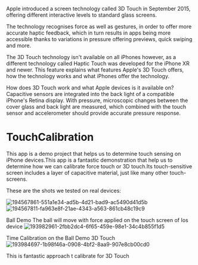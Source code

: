 Apple introduced a screen technology called 3D Touch in September 2015, offering different interactive levels to standard glass screens.

The technology recognises force as well as gestures, in order to offer more accurate haptic feedback, which in turn results in apps being more accessible thanks to variations in pressure offering previews, quick swiping and more.

The 3D Touch technology isn't available on all iPhones however, as a different technology called Haptic Touch was developed for the iPhone XR and newer. This feature explains what features Apple's 3D Touch offers, how the technology works and what iPhones offer the technology.


How does 3D Touch work and what Apple devices is it available on?
Capacitive sensors are integrated into the back light of a compatible iPhone's Retina display. With pressure, microscopic changes between the cover glass and back light are measured, which combined with the touch sensor and accelerometer should provide accurate pressure response.




# TouchCalibration
This app is a demo project that helps us to determine touch sensing on iPhone devices.This app is a fantastic demonstration that help us to determine how we can calibrate force touch or 3D touch.Its touch-sensitive screen includes a layer of capacitive material, just like many other touch-screens.

These are the shots we tested on real devices:

![194567861-551a1e34-ad5b-4d21-bad9-ac5490d41d5b](https://user-images.githubusercontent.com/25474407/206586000-66324c8c-7cef-4f83-a120-518ed074f50c.gif)
![194567811-fa963e8f-21ae-4343-a563-861cb48c19c9](https://user-images.githubusercontent.com/25474407/206586048-e4881b6b-cbba-4ba7-8bf1-8e361727cf9e.gif)



Ball Demo
The ball will move with force applied on the touch screen of Ios device
![193982961-2fbb2dc4-6f65-459e-98e1-34c4b855f1d5](https://user-images.githubusercontent.com/25474407/206585801-09765912-cd23-40c8-80c3-818df843ca36.gif)


Time Calibration on the Ball Demo 3D Touch
![193984697-1b98f46a-0908-4bf2-8aa9-907e8cb00cd0](https://user-images.githubusercontent.com/25474407/206590588-6c17f75c-aa9e-44bb-b350-d18bc8a25867.gif)

This is fantastic approach t calibrate for 3D Touch
